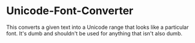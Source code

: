 # Unicode-Font-Converter
This converts a given text into a Unicode range that looks like a particular font. It's dumb and shouldn't be used for anything that isn't also dumb.
